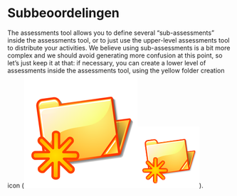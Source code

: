 # Subbeoordelingen

The assessments tool allows you to define several “sub-assessments” inside the assessments tool, or to just use the upper-level assessments tool to distribute your activities. We believe using sub-assessments is a bit more complex and we should avoid generating more confusion at this point, so let’s just keep it at that: if necessary, you can create a lower level of assessments inside the assessments tool, using the yellow folder creation icon \(![](../../.gitbook/assets/image5%20%286%29.svg)![](../../.gitbook/assets/image5%20%2810%29.png)\).

